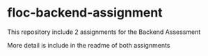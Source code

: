 # floc-backend-assignment

This repository include 2 assignments for the Backend Assessment

More detail is include in the readme of both assignments
